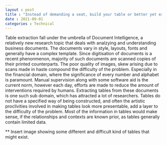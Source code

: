 ```yaml
---
layout : post
title : "Instead of demanding a seat, build your table or better yet extract some tables"
date : 2021-09-01
categories : Technical
---
```


Table extraction fall under the umbrella of Document Intelligence, a relatively new research topic that deals with analzying and understanding business documents. The documents vary in style, layouts, fonts and generally have a complex template. Since digitisation of documents is a recent phenonmenon, majority of such documents are scanned copies of their printed counterparts. The poor quality of images, skew arising due to scans made in haste compound the difficulty of the problem. Especially in the financial domain, where the significance of every number and alphabet is paramount. Manual supervision along with some software aid is the current norm, however each day, efforts are made to reduce the amount of interventions required by humans. Extracting tables from these documents is one such sub domain, which has attracted a lot of researchers. Tables do not have a specified way of being constructed, and often the artistic proclivities involved in making tables look more presentable, add a layer to the difficulty of the problem. Most of the information in tables would make sense, if the relationships and contexts are known prior, as tables generally contain limited data. 


** Insert image showing some different and difficult kind of tables that might exist.

